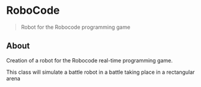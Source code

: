 # RoboCode
> Robot for the Robocode programming game

## About
Creation of a robot for the Robocode real-time programming game.

This class will simulate a battle robot in a battle taking place in a rectangular arena 
